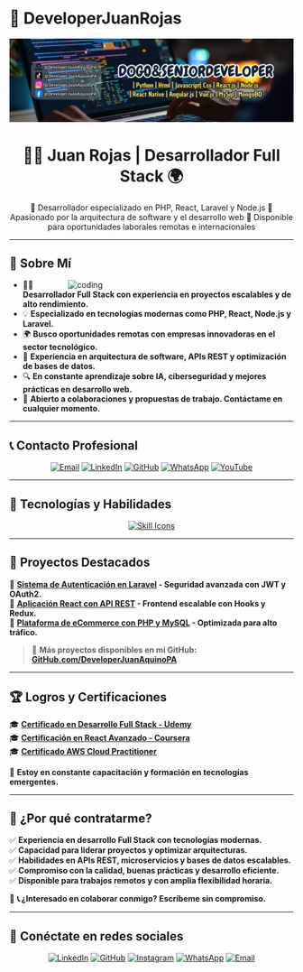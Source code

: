 # 🌟 DeveloperJuanRojas
![Programador Global](https://github.com/DeveloperJuanAquinoPA/DeveloperJuanAquinoPA/blob/main/LogoPT.png)

<h1 align="center">👨‍💻 Juan Rojas | Desarrollador Full Stack 🌍</h1>

<p align="center">
  🚀 Desarrollador especializado en PHP, React, Laravel y Node.js
  🎯 Apasionado por la arquitectura de software y el desarrollo web  
  💼 Disponible para oportunidades laborales remotas e internacionales
</p>

---

## 📌 Sobre Mí  

<img align="right" alt="coding" width="400" src="https://cdn.dribbble.com/users/2131993/screenshots/4948736/media/45dceb640723d72436c427add7966cf8.gif">  

- 👨‍💻 **Desarrollador Full Stack con experiencia en proyectos escalables y de alto rendimiento.**  
- 💡 **Especializado en tecnologías modernas como PHP, React, Node.js y Laravel.**  
- 🌍 **Busco oportunidades remotas con empresas innovadoras en el sector tecnológico.**  
- 🚀 **Experiencia en arquitectura de software, APIs REST y optimización de bases de datos.**  
- 🔍 **En constante aprendizaje sobre IA, ciberseguridad y mejores prácticas en desarrollo web.**  
- 📩 **Abierto a colaboraciones y propuestas de trabajo. Contáctame en cualquier momento.**  

---

## 📞 Contacto Profesional  

<p align="center">
  <a href="mailto:TU-EMAIL" target="_blank"><img src="https://img.icons8.com/fluency/48/000000/gmail-new.png" alt="Email"/></a>
  <a href="https://www.linkedin.com/in/TU-LINKEDIN" target="_blank"><img src="https://img.icons8.com/fluency/48/000000/linkedin.png" alt="LinkedIn"/></a> 
  <a href="https://github.com/TU-USUARIO" target="_blank"><img src="https://img.icons8.com/fluency/48/000000/github.png" alt="GitHub"/></a> 
  <a href="https://wa.me/TU-NUMERO" target="_blank"><img src="https://img.icons8.com/fluency/48/000000/whatsapp.png" alt="WhatsApp"/></a> 
  <a href="https://www.youtube.com/@ProgramadorGlobal" target="_blank"><img src="https://img.icons8.com/fluency/48/000000/youtube.png" alt="YouTube"/></a>  
</p>

---

## 💼 Tecnologías y Habilidades  

<p align="center">
  <a href="https://skillicons.dev">
    <img src="https://skillicons.dev/icons?i=php,react,js,html,css,laravel,nodejs,mysql,git,github,bootstrap,tailwind,python,linux,visualstudio,vscode,figma,docker,aws,typescript&theme=dark&perline=8" alt="Skill Icons" />
  </a>
</p>

---

## 🚀 Proyectos Destacados  

📌 **[Sistema de Autenticación en Laravel](https://github.com/DeveloperJuanAquinoPA/Proyecto1) - Seguridad avanzada con JWT y OAuth2.**  
📌 **[Aplicación React con API REST](https://github.com/DeveloperJuanAquinoPA/Proyecto2) - Frontend escalable con Hooks y Redux.**  
📌 **[Plataforma de eCommerce con PHP y MySQL](https://github.com/DeveloperJuanAquinoPA/Proyecto3) - Optimizada para alto tráfico.**  

> 📂 **Más proyectos disponibles en mi GitHub: [GitHub.com/DeveloperJuanAquinoPA](https://github.com/DeveloperJuanAquinoPA)**  

---


## 🏆 Logros y Certificaciones  

🎓 **[Certificado en Desarrollo Full Stack - Udemy](https://udemy.com/certificado-ejemplo)**  
🎓 **[Certificación en React Avanzado - Coursera](https://coursera.com/certificado-ejemplo)**  
🎓 **[Certificado AWS Cloud Practitioner](https://aws.amazon.com/certificado-ejemplo)**  

📌 **Estoy en constante capacitación y formación en tecnologías emergentes.**  

---

## 📢 ¿Por qué contratarme?  

✅ **Experiencia en desarrollo Full Stack con tecnologías modernas.**  
✅ **Capacidad para liderar proyectos y optimizar arquitecturas.**  
✅ **Habilidades en APIs REST, microservicios y bases de datos escalables.**  
✅ **Compromiso con la calidad, buenas prácticas y desarrollo eficiente.**  
✅ **Disponible para trabajos remotos y con amplia flexibilidad horaria.**  

📩 **📞 ¿Interesado en colaborar conmigo? Escríbeme sin compromiso.**  

---

## 🚀 Conéctate en redes sociales  

<p align="center">
  <a href="https://www.linkedin.com/in/TU-LINKEDIN" target="_blank"><img src="https://img.icons8.com/fluency/48/000000/linkedin.png" alt="LinkedIn"/></a> 
  <a href="https://github.com/TU-USUARIO" target="_blank"><img src="https://img.icons8.com/fluency/48/000000/github.png" alt="GitHub"/></a> 
  <a href="https://www.instagram.com/TU-INSTAGRAM" target="_blank"><img src="https://img.icons8.com/fluency/48/000000/instagram-new.png" alt="Instagram"/></a>  
  <a href="https://wa.me/TU-NUMERO" target="_blank"><img src="https://img.icons8.com/fluency/48/000000/whatsapp.png" alt="WhatsApp"/></a> 
  <a href="mailto:TU-EMAIL" target="_blank"><img src="https://img.icons8.com/fluency/48/000000/gmail-new.png" alt="Email"/></a>
</p>